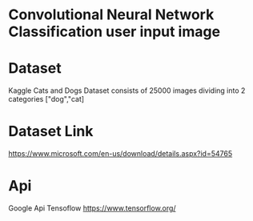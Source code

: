 # Convolutional Neural Network Classification user input image 

# Dataset  
Kaggle Cats and Dogs Dataset consists of 25000 images dividing into 2 categories ["dog","cat]

# Dataset Link
https://www.microsoft.com/en-us/download/details.aspx?id=54765

# Api
 Google Api Tensoflow https://www.tensorflow.org/ 
 

